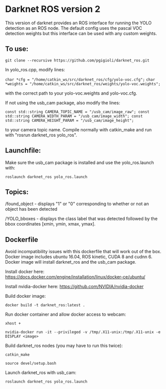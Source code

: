 # Darknet ROS version 2
This version of darknet provides an ROS interface for running the YOLO detection as an ROS node.  The default config uses the pascal VOC detection weights but this interface can be used with any custom weights.

## To use: 

`git clone --recursive https://github.com/pgigioli/darknet_ros.git`

In yolo_ros.cpp, modify lines:

`char *cfg = "/home/catkin_ws/src/darknet_ros/cfg/yolo-voc.cfg";`
`char *weights = "/home/catkin_ws/src/darknet_ros/weights/yolo-voc.weights";`
 
with the correct path to your yolo-voc.weights and yolo-voc.cfg.

If not using the usb_cam package, also modify the lines: 

`const std::string CAMERA_TOPIC_NAME = "/usb_cam/image_raw";
 const std::string CAMERA_WIDTH_PARAM = "/usb_cam/image_width";
 const std::string CAMERA_HEIGHT_PARAM = "/usb_cam/image_height";`
 
to your camera topic name.  Compile normally with catkin_make and run with "rosrun darknet_ros yolo_ros".

## Launchfile:

Make sure the usb_cam package is installed and use the yolo_ros.launch with:

`roslaunch darknet_ros yolo_ros.launch`

## Topics:

/found_object - displays "1" or "0" corresponding to whether or not an object has been detected

/YOLO_bboxes  - displays the class label that was detected followed by the bbox coordinates [xmin, ymin, xmax, ymax].

## Dockerfile
Avoid incompatibility issues with this dockerfile that will work out of the box. Docker image includes ubuntu 16.04, ROS kinetic, CUDA 8 and cudnn 6.  Docker image will install darknet_ros and the usb_cam package.
 
Install docker here: https://docs.docker.com/engine/installation/linux/docker-ce/ubuntu/

Install nvidia-docker here: https://github.com/NVIDIA/nvidia-docker

Build docker image:

`docker build -t darknet_ros:latest .`

Run docker container and allow docker access to webcam:

`xhost +`

`nvidia-docker run -it --privileged -v /tmp/.X11-unix:/tmp/.X11-unix -e DISPLAY <image>`

Build darknet_ros nodes (you may have to run this twice):

`catkin_make`

`source devel/setup.bash`

Launch darknet_ros with usb_cam:

`roslaunch darknet_ros yolo_ros.launch`
